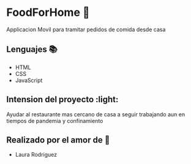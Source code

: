 # FoodForHome :apple:
Applicacion Movil para tramitar pedidos de comida desde casa

## Lenguajes :books:

- HTML
- CSS
- JavaScript

## Intension del proyecto :light:

Ayudar al restaurante mas cercano de casa a seguir trabajando aun en tiempos de pandemia y confinamiento

## Realizado por el amor de :pencil: 

- Laura Rodriguez 
